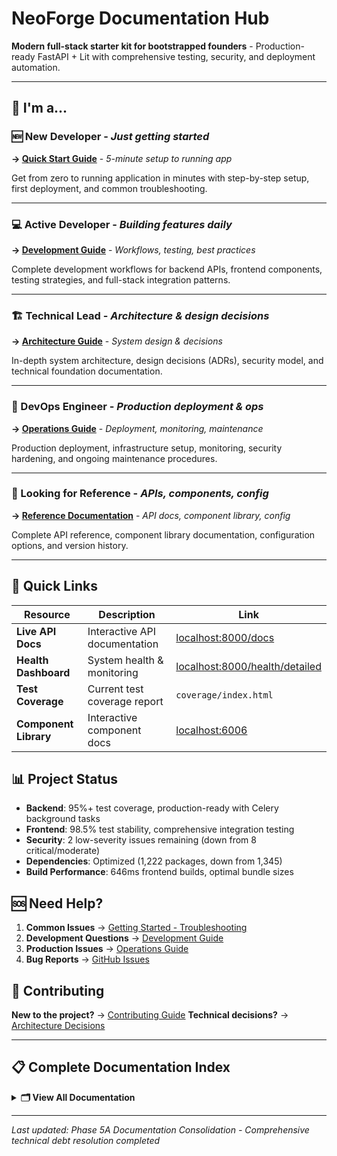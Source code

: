 # NeoForge Documentation Hub

**Modern full-stack starter kit for bootstrapped founders** - Production-ready FastAPI + Lit with comprehensive testing, security, and deployment automation.

---

## 🎯 I'm a...

### **🆕 New Developer** - *Just getting started*
**→ [Quick Start Guide](getting-started/)** - *5-minute setup to running app*

Get from zero to running application in minutes with step-by-step setup, first deployment, and common troubleshooting.

---

### **💻 Active Developer** - *Building features daily*
**→ [Development Guide](development/)** - *Workflows, testing, best practices*

Complete development workflows for backend APIs, frontend components, testing strategies, and full-stack integration patterns.

---

### **🏗️ Technical Lead** - *Architecture & design decisions*
**→ [Architecture Guide](architecture/)** - *System design & decisions*

In-depth system architecture, design decisions (ADRs), security model, and technical foundation documentation.

---

### **🚀 DevOps Engineer** - *Production deployment & ops*
**→ [Operations Guide](operations/)** - *Deployment, monitoring, maintenance*

Production deployment, infrastructure setup, monitoring, security hardening, and ongoing maintenance procedures.

---

### **📖 Looking for Reference** - *APIs, components, config*
**→ [Reference Documentation](reference/)** - *API docs, component library, config*

Complete API reference, component library documentation, configuration options, and version history.

---

## 🔗 Quick Links

| Resource | Description | Link |
|----------|-------------|------|
| **Live API Docs** | Interactive API documentation | [localhost:8000/docs](http://localhost:8000/docs) |
| **Health Dashboard** | System health & monitoring | [localhost:8000/health/detailed](http://localhost:8000/health/detailed) |
| **Test Coverage** | Current test coverage report | `coverage/index.html` |
| **Component Library** | Interactive component docs | [localhost:6006](http://localhost:6006) |

## 📊 Project Status

- **Backend**: 95%+ test coverage, production-ready with Celery background tasks
- **Frontend**: 98.5% test stability, comprehensive integration testing
- **Security**: 2 low-severity issues remaining (down from 8 critical/moderate)
- **Dependencies**: Optimized (1,222 packages, down from 1,345)
- **Build Performance**: 646ms frontend builds, optimal bundle sizes

## 🆘 Need Help?

1. **Common Issues** → [Getting Started - Troubleshooting](getting-started/troubleshooting.md)
2. **Development Questions** → [Development Guide](development/)
3. **Production Issues** → [Operations Guide](operations/)
4. **Bug Reports** → [GitHub Issues](https://github.com/yourusername/neoforge/issues)

## 🤝 Contributing

**New to the project?** → [Contributing Guide](../CONTRIBUTING.md)
**Technical decisions?** → [Architecture Decisions](architecture/decisions/)

---

## 📋 Complete Documentation Index

<details>
<summary><strong>🗂️ View All Documentation</strong></summary>

### Getting Started
- [Setup Guide](getting-started/index.md) - 5-minute setup
- [First Deployment](getting-started/first-deployment.md) - Production deployment
- [Troubleshooting](getting-started/troubleshooting.md) - Common issues

### Development
- [Overview](development/index.md) - Development workflows
- [Backend Development](development/backend/) - API development, database, testing
- [Frontend Development](development/frontend/) - Components, testing, performance
- [Integration](development/integration/) - Full-stack patterns

### Architecture
- [System Overview](architecture/index.md) - Complete system architecture
- [Backend Architecture](architecture/backend.md) - FastAPI, SQLModel, Celery
- [Frontend Architecture](architecture/frontend.md) - Lit components, PWA
- [Infrastructure](architecture/infrastructure.md) - Deployment & operations
- [Security Model](architecture/security.md) - Security architecture
- [Decision Records](architecture/decisions/) - ADRs

### Operations
- [Overview](operations/index.md) - Production operations
- [Deployment](operations/deployment.md) - Production deployment
- [Monitoring](operations/monitoring.md) - Observability & metrics
- [Maintenance](operations/maintenance.md) - Ongoing maintenance
- [Security](operations/security.md) - Production security

### Reference
- [API Documentation](reference/api/) - Complete API reference
- [Component Library](reference/components/) - Frontend component docs
- [Configuration](reference/configuration.md) - Config options
- [Changelog](reference/changelog.md) - Version history

</details>

---

*Last updated: Phase 5A Documentation Consolidation - Comprehensive technical debt resolution completed*
